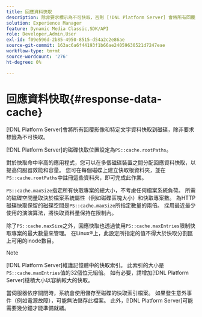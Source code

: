 ```yaml
---
title: 回應資料快取
description: 除非要求標示為不可快取，否則 [!DNL Platform Server] 會將所有回覆影像和特定文字資料快取到磁碟。
solution: Experience Manager
feature: Dynamic Media Classic,SDK/API
role: Developer,Admin,User
exl-id: f09e596d-2b85-4950-8515-d54a2c2e86ae
source-git-commit: 163ac6a6f44193f1b66ae24059630521d7247eae
workflow-type: tm+mt
source-wordcount: '276'
ht-degree: 0%

---
```


# 回應資料快取{#response-data-cache}

[!DNL Platform Server]會將所有回覆影像和特定文字資料快取到磁碟，除非要求標籤為不可快取。

[!DNL Platform Server]的磁碟快取位置設定為`PS::cache.rootPaths`。

對於快取命中率高的應用程式，您可以在多個磁碟裝置之間分配回應資料快取，以提高伺服器效能和容量。 您可在每個磁碟上建立快取根資料夾，並在`PS::cache.rootPaths`中註冊這些資料夾，即可完成此作業。

`PS::cache.maxSize`指定所有快取專案的總大小，不考慮任何檔案系統負荷。 所需的磁碟空間量取決於檔案系統屬性（例如磁碟區塊大小）和快取專案數。 為HTTP磁碟快取保留的磁碟空間是`PS::cache.maxSize`所指定數量的兩倍。 採用最近最少使用的演演算法，將快取資料量保持在限制內。

除了`PS::cache.maxSize`之外，回應快取也透過使用`PS::cache.maxEntries`限制快取專案的最大數量來管理。 在Linux®上，此設定所指定的值不得大於快取分割區上可用的inode數目。

>[!NOTE]
>
>[!DNL Platform Server]維護記憶體中的快取索引。 此索引的大小是`PS::cache.maxEntries`值的32個位元組倍。 如有必要，請增加[!DNL Platform Server]棧積大小以容納較大的快取。

當伺服器依序關閉時，系統會使用儲存至磁碟的快取索引檔案。 如果發生意外事件（例如電源故障），可能無法儲存此檔案。 此外，[!DNL Platform Server]可能需要幾分鐘才能準備就緒。
